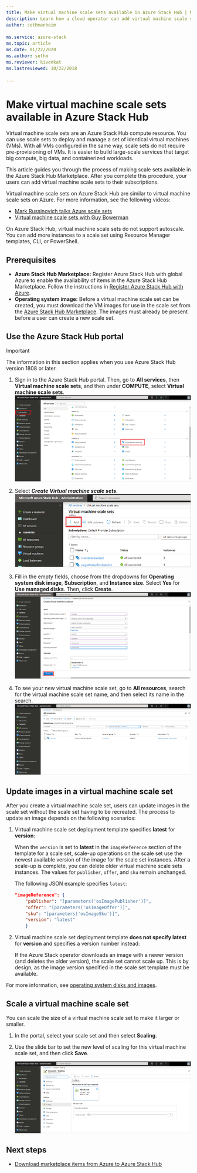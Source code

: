 ```yaml
---
title: Make virtual machine scale sets available in Azure Stack Hub | Microsoft Docs
description: Learn how a cloud operator can add virtual machine scale sets to Azure Stack Hub Marketplace.
author: sethmanheim

ms.service: azure-stack
ms.topic: article
ms.date: 01/22/2020
ms.author: sethm
ms.reviewer: kivenkat
ms.lastreviewed: 10/22/2018

---
```


# Make virtual machine scale sets available in Azure Stack Hub

Virtual machine scale sets are an Azure Stack Hub compute resource. You can use scale sets to deploy and manage a set of identical virtual machines (VMs). With all VMs configured in the same way, scale sets do not require pre-provisioning of VMs. It is easier to build large-scale services that target big compute, big data, and containerized workloads.

This article guides you through the process of making scale sets available in the Azure Stack Hub Marketplace. After you complete this procedure, your users can add virtual machine scale sets to their subscriptions.

Virtual machine scale sets on Azure Stack Hub are similar to virtual machine scale sets on Azure. For more information, see the following videos:

* [Mark Russinovich talks Azure scale sets](https://channel9.msdn.com/Blogs/Regular-IT-Guy/Mark-Russinovich-Talks-Azure-Scale-Sets/)
* [Virtual machine scale sets with Guy Bowerman](https://channel9.msdn.com/Shows/Cloud+Cover/Episode-191-Virtual-Machine-Scale-Sets-with-Guy-Bowerman)

On Azure Stack Hub, virtual machine scale sets do not support autoscale. You can add more instances to a scale set using Resource Manager templates, CLI, or PowerShell.

## Prerequisites

* **Azure Stack Hub Marketplace:** Register Azure Stack Hub with global Azure to enable the availability of items in the Azure Stack Hub Marketplace. Follow the instructions in [Register Azure Stack Hub with Azure](azure-stack-registration.md).
* **Operating system image:** Before a virtual machine scale set can be created, you must download the VM images for use in the scale set from the [Azure Stack Hub Marketplace](azure-stack-download-azure-marketplace-item.md). The images must already be present before a user can create a new scale set.

## Use the Azure Stack Hub portal

>[!IMPORTANT]  
> The information in this section applies when you use Azure Stack Hub version 1808 or later.

1. Sign in to the Azure Stack Hub portal. Then, go to **All services**, then **Virtual machine scale sets**, and then under **COMPUTE**, select **Virtual machine scale sets**.
   ![Select virtual machine scale sets](media/azure-stack-compute-add-scalesets/all-services.png)

2. Select ***Create Virtual machine scale sets***.
   ![Create a virtual machine scale set](media/azure-stack-compute-add-scalesets/create-scale-set.png)

3. Fill in the empty fields, choose from the dropdowns for **Operating system disk image**, **Subscription**, and **Instance size**. Select **Yes** for **Use managed disks**. Then, click **Create**.
    ![Configure and create virtual machine scale sets](media/azure-stack-compute-add-scalesets/create.png)

4. To see your new virtual machine scale set, go to **All resources**, search for the virtual machine scale set name, and then select its name in the search.
   ![View the virtual machine scale set](media/azure-stack-compute-add-scalesets/search.png)

## Update images in a virtual machine scale set

After you create a virtual machine scale set, users can update images in the scale set without the scale set having to be recreated. The process to update an image depends on the following scenarios:

1. Virtual machine scale set deployment template specifies **latest** for **version**:  

   When the `version` is set to **latest** in the `imageReference` section of the template for a scale set, scale-up operations on the scale set use the newest available version of the image for the scale set instances. After a scale-up is complete, you can delete older virtual machine scale sets instances. The values for `publisher`, `offer`, and `sku` remain unchanged.

   The following JSON example specifies `latest`:  

    ```json  
    "imageReference": {
        "publisher": "[parameters('osImagePublisher')]",
        "offer": "[parameters('osImageOffer')]",
        "sku": "[parameters('osImageSku')]",
        "version": "latest"
        }
    ```

2. Virtual machine scale set deployment template **does not specify latest** for **version** and specifies a version number instead:  

    If the Azure Stack operator downloads an image with a newer version (and deletes the older version), the scale set cannot scale up. This is by design, as the image version specified in the scale set template must be available.  

For more information, see [operating system disks and images](../user/azure-stack-compute-overview.md#operating-system-disks-and-images).  

## Scale a virtual machine scale set

You can scale the size of a virtual machine scale set to make it larger or smaller.

1. In the portal, select your scale set and then select **Scaling**.

2. Use the slide bar to set the new level of scaling for this virtual machine scale set, and then click **Save**.

     ![Scale the virtual machine set](media/azure-stack-compute-add-scalesets/scale.png)

## Next steps

* [Download marketplace items from Azure to Azure Stack Hub](azure-stack-download-azure-marketplace-item.md)
